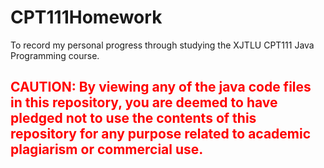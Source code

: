 # CPT111Homework
To record my personal progress through studying the XJTLU CPT111 Java Programming course.
## <font color='red'> CAUTION: By viewing any of the java code files in this repository, you are deemed to have pledged not to use the contents of this repository for any purpose related to academic plagiarism or commercial use. </font>
